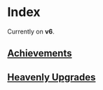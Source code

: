 # Index

Currently on <b>v6</b>.

## [Achievements](achievements.html)

## [Heavenly Upgrades](heavenly.html)
